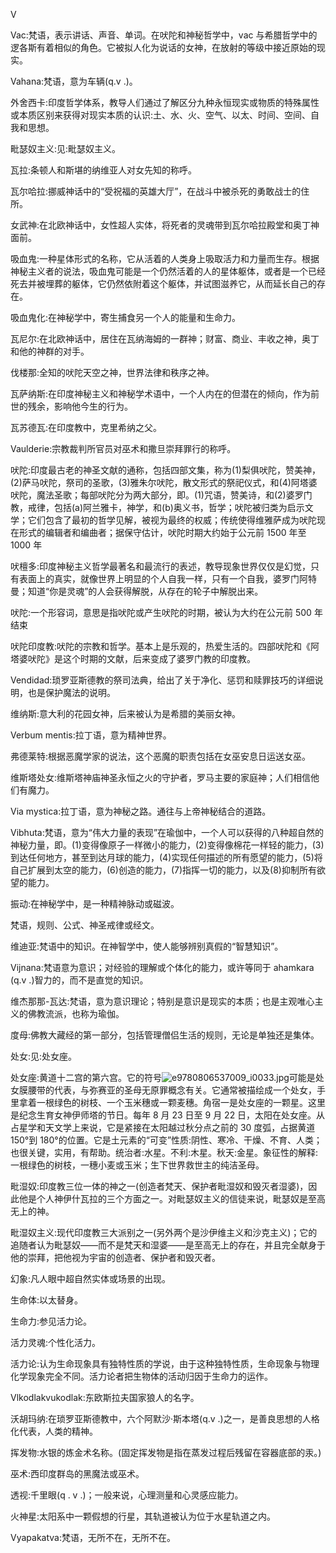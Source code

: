 

V

Vac:梵语，表示讲话、声音、单词。在吠陀和神秘哲学中，vac 与希腊哲学中的逻各斯有着相似的角色。它被拟人化为说话的女神，在放射的等级中接近原始的现实。

Vahana:梵语，意为车辆(q.v .)。

外舍西卡:印度哲学体系，教导人们通过了解区分九种永恒现实或物质的特殊属性或本质区别来获得对现实本质的认识:土、水、火、空气、以太、时间、空间、自我和思想。

毗瑟奴主义:见:毗瑟奴主义。

瓦拉:条顿人和斯堪的纳维亚人对女先知的称呼。

瓦尔哈拉:挪威神话中的“受祝福的英雄大厅”，在战斗中被杀死的勇敢战士的住所。

女武神:在北欧神话中，女性超人实体，将死者的灵魂带到瓦尔哈拉殿堂和奥丁神面前。

吸血鬼:一种星体形式的名称，它从活着的人类身上吸取活力和力量而生存。根据神秘主义者的说法，吸血鬼可能是一个仍然活着的人的星体躯体，或者是一个已经死去并被埋葬的躯体，它仍然依附着这个躯体，并试图滋养它，从而延长自己的存在。

吸血鬼化:在神秘学中，寄生捕食另一个人的能量和生命力。

瓦尼尔:在北欧神话中，居住在瓦纳海姆的一群神；财富、商业、丰收之神，奥丁和他的神群的对手。

伐楼那:全知的吠陀天空之神，世界法律和秩序之神。

瓦萨纳斯:在印度神秘主义和神秘学术语中，一个人内在的但潜在的倾向，作为前世的残余，影响他今生的行为。

瓦苏德瓦:在印度教中，克里希纳之父。

Vaulderie:宗教裁判所官员对巫术和撒旦崇拜罪行的称呼。

吠陀:印度最古老的神圣文献的通称，包括四部文集，称为(1)梨俱吠陀，赞美神，(2)萨马吠陀，祭司的圣歌，(3)雅朱尔吠陀，散文形式的祭祀仪式，和(4)阿塔婆吠陀，魔法圣歌；每部吠陀分为两大部分，即。(1)咒语，赞美诗，和(2)婆罗门教，戒律，包括(a)阿兰雅卡，神学，和(b)奥义书，哲学；吠陀被归类为启示文学；它们包含了最初的哲学见解，被视为最终的权威；传统使得维雅萨成为吠陀现在形式的编辑者和编曲者；据保守估计，吠陀时期大约始于公元前 1500 年至 1000 年

吠檀多:印度神秘主义哲学最著名和最流行的表述，教导现象世界仅仅是幻觉，只有表面上的真实，就像世界上明显的个人自我一样，只有一个自我，婆罗门阿特曼；知道“你是灵魂”的人会获得解脱，从存在的轮子中解脱出来。

吠陀:一个形容词，意思是指吠陀或产生吠陀的时期，被认为大约在公元前 500 年结束

吠陀印度教:吠陀的宗教和哲学。基本上是乐观的，热爱生活的。四部吠陀和《阿塔婆吠陀》是这个时期的文献，后来变成了婆罗门教的印度教。

Vendidad:琐罗亚斯德教的祭司法典，给出了关于净化、惩罚和赎罪技巧的详细说明，也是保护魔法的说明。

维纳斯:意大利的花园女神，后来被认为是希腊的美丽女神。

Verbum mentis:拉丁语，意为精神世界。

弗德莱特:根据恶魔学家的说法，这个恶魔的职责包括在女巫安息日运送女巫。

维斯塔处女:维斯塔神庙神圣永恒之火的守护者，罗马主要的家庭神；人们相信他们有魔力。

Via mystica:拉丁语，意为神秘之路。通往与上帝神秘结合的道路。

Vibhuta:梵语，意为“伟大力量的表现”在瑜伽中，一个人可以获得的八种超自然的神秘力量，即。(1)变得像原子一样微小的能力，(2)变得像棉花一样轻的能力，(3)到达任何地方，甚至到达月球的能力，(4)实现任何描述的所有愿望的能力，(5)将自己扩展到太空的能力，(6)创造的能力，(7)指挥一切的能力，以及(8)抑制所有欲望的能力。

振动:在神秘学中，是一种精神脉动或磁波。

梵语，规则、公式、神圣戒律或经文。

维迪亚:梵语中的知识。在神智学中，使人能够辨别真假的“智慧知识”。

Vijnana:梵语意为意识；对经验的理解或个体化的能力，或许等同于 ahamkara (q.v .)智力的，而不是直觉的知识。

维杰那那-瓦达:梵语，意为意识理论；特别是意识是现实的本质；也是主观唯心主义的佛教流派，也称为瑜伽。

度母:佛教大藏经的第一部分，包括管理僧侣生活的规则，无论是单独还是集体。

处女:见:处女座。

处女座:黄道十二宫的第六宫。它的符号![e9780806537009_i0033.jpg](e9780806537009_i0033.jpg)可能是处女膜腰带的代表，与弥赛亚的圣母无原罪概念有关。它通常被描绘成一个处女，手里拿着一根绿色的树枝、一个玉米穗或一颗麦穗。角宿一是处女座的一颗星。这里是纪念生育女神伊师塔的节日。每年 8 月 23 日至 9 月 22 日，太阳在处女座。从占星学和天文学上来说，它是紧接在太阳越过秋分点之前的 30 度弧，占据黄道 150°到 180°的位置。它是土元素的“可变”性质:阴性、寒冷、干燥、不育、人类；也很关键，实用，有帮助。统治者:水星。不利:木星。秋天:金星。象征性的解释:一根绿色的树枝，一穗小麦或玉米；生下世界救世主的纯洁圣母。

毗湿奴:印度教三位一体的神之一(创造者梵天、保护者毗湿奴和毁灭者湿婆)，因此他是个人神伊什瓦拉的三个方面之一。对毗瑟奴主义的信徒来说，毗瑟奴是至高无上的神。

毗湿奴主义:现代印度教三大派别之一(另外两个是沙伊维主义和沙克主义)；它的追随者认为毗瑟奴——而不是梵天和湿婆——是至高无上的存在，并且完全献身于他的崇拜，把他视为宇宙的创造者、保护者和毁灭者。

幻象:凡人眼中超自然实体或场景的出现。

生命体:以太替身。

生命力:参见活力论。

活力灵魂:个性化活力。

活力论:认为生命现象具有独特性质的学说，由于这种独特性质，生命现象与物理化学现象完全不同。活力论者把生物体的活动归因于生命力的运作。

Vlkodlakvukodlak:东欧斯拉夫国家狼人的名字。

沃胡玛纳:在琐罗亚斯德教中，六个阿默沙·斯本塔(q.v .)之一，是善良思想的人格化代表，人类的精神。

挥发物:水银的炼金术名称。(固定挥发物是指在蒸发过程后残留在容器底部的汞。)

巫术:西印度群岛的黑魔法或巫术。

透视:千里眼(q . v .)；一般来说，心理测量和心灵感应能力。

火神星:太阳系中一颗假想的行星，其轨道被认为位于水星轨道之内。

Vyapakatva:梵语，无所不在，无所不在。